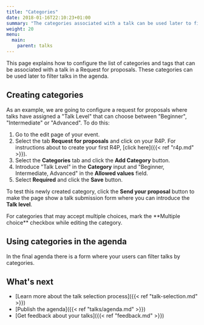 ```yaml
---
title: "Categories"
date: 2018-01-16T22:10:23+01:00
summary: "The categories associated with a talk can be used later to filter the agenda."
weight: 20
menu:
  main:
    parent: talks
---
```


This page explains how to configure the list of categories and tags that can be associated with a talk in a Request for proposals. These categories can be used later to filter talks in the agenda.

## Creating categories

As an example, we are going to configure a request for proposals where talks have assigned a "Talk Level" that can choose between "Beginner", "Intermediate" or "Advanced". To do this:

1. Go to the edit page of your event.
2. Select the tab **Request for proposals** and click on your R4P. For instructions about to create your first R4P, [click here]({{< ref "r4p.md" >}}).
3. Select the **Categories** tab and click the **Add Category** button.
4. Introduce "Talk Level" in the **Category** input and "Beginner, Intermediate, Advanced" in the **Allowed values** field.
5. Select **Required** and click the **Save** button.

To test this newly created category, click the **Send your proposal** button to make the page show a talk submission form where you can introduce the **Talk level**. 

<aside class="note">
For categories that may accept multiple choices, mark the **Multiple choice** checkbox while editing the category.
</aside>

## Using categories in the agenda

In the final agenda there is a form where your users can filter talks by categories.

## What's next

* [Learn more about the talk selection process]({{< ref "talk-selection.md" >}})
* [Publish the agenda]({{< ref "talks/agenda.md" >}})
* [Get feedback about your talks]({{< ref "feedback.md" >}})